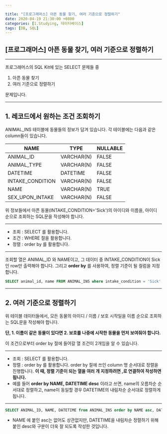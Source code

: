 ```yaml
---

title: "[프로그래머스] 아픈 동물 찾기, 여러 기준으로 정렬하기"
date: 2020-04-19 21:30:00 +0800
categories: [1.Studying, 데이터베이스]
tags: [DB, SQL]
---
```




## **[프로그래머스] 아픈 동물 찾기**, 여러 기준으로 정렬하기

------

프로그래머스의 SQL Kit에 있는 SELECT 문제들 중

1. 아픈 동물 찾기
2. 여러 기준으로 정렬하기

문제입니다.

------



## **1. 레코드에서 원하는 조건 조회하기**

ANIMAL_INS 테이블에 동물들의 정보가 담겨 있습니다. 각 테이블에는 다음과 같은 column들이 있습니다.

| NAME             | TYPE       | NULLABLE |
| ---------------- | ---------- | -------- |
| ANIMAL_ID        | VARCHAR(N) | FALSE    |
| ANIMAL_TYPE      | VARCHAR(N) | FALSE    |
| DATETIME         | DATETIME   | FALSE    |
| INTAKE_CONDITION | VARCHAR(N) | FALSE    |
| NAME             | VARCHAR(N) | TRUE     |
| SEX_UPON_INTAKE  | VARCHAR(N) | FALSE    |

위 정보들에서 아픈 동물(INTAKE_CONDITION='Sick')의 아이디와 이름을, 아이디 순으로 조회하는 SQL문을 작성해야 합니다.

------

* 조회 : SELECT 를 활용합니다.
* 조건 : WHERE 절을 활용합니다.
* 정렬 : order by 를 활용합니다.

------

조회할 열은 ANIMAL_ID 와 NAME이고, 그 데이터 중 INTAKE_CONDITION이 Sick 인 row만 출력해야 합니다. 그리고 **order by** 를 사용하여, 정렬 기준이 될 컬럼을 지정합니다.



```sql
SELECT animal_id, name FROM ANIMAL_INS where intake_condition = 'Sick' order by animal_id
```



------

## **2. 여러 기준으로 정렬하기**

위 테이블 데이터들에서, 모든 동물의 아이디 / 이름 / 보호 시작일을 이름 순으로 조회하는 SQL문을 작성해야 합니다.

**단, 1. 이름이 같은 동물이 있다면 2. 보호를 나중에 시작한 동물을 먼저 보여줘야 합니다.**

이 조건으로부터 order by 절에 들어갈 열 조건이 2개임을 알 수 있습니다.

------

* 조회 : SELECT 를 활용합니다.
* 정렬 : order by 를 활용합니다. order by 절에 쓰인 column 명 순서대로 정렬을 진행합니다. **이 때, 정렬 기준이 되는 열을 여러 개 지정하려면 ,로 연결하여 작성하면 됩니다.**
* 예를 들어 **order by NAME, DATETIME desc** 이라고 쓰면, name의 오름차순 순서대로 정렬하고, name이 동일할 경우 DATETIME의 내림차순 순서대로 정렬하게 됩니다.

------



```sql
SELECT ANIMAL_ID, NAME, DATETIME from ANIMAL_INS order by NAME asc, DATETIME desc
```

* NAME 에 붙인 asc는 없어도 상관없지만, DATETIME을 내림차순 정렬하기 위해 붙인 desc와 구분이 더욱 잘 되도록 작성한 것입니다.